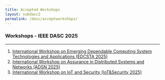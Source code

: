 ```yaml
---
title: Accepted Workshops 
layout: subdasc2
permalink: /dasc/acceptworkshops/
---
```


<h3>Workshops - IEEE DASC 2025</h3>
<hr/>
<ol>
<li><a href="/2025/assets/files/ws-ss/dasc/EDCSTA2025_CFP.pdf" target=_new><u>International Workshop on Emerging Dependable Computing System Technologies and Applications (EDCSTA 2025)</u></a></li>

<li><a href="/2025/assets/files/ws-ss/dasc/ADSN2025_CFP.pdf" target=_new><u>International Workshop on Assurance in Distributed Systems and Networks (ADSN 2025)</u></a></li>

<li><u>International Workshop on IoT and Security (IoT&Security 2025)</u></li>

</ol>